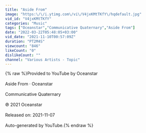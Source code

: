 ```yaml
---
title: "Aside From"
image: "https:\/\/i.ytimg.com\/vi\/V4jxKMtTKfY\/hqdefault.jpg"
vid_id: "V4jxKMtTKfY"
categories: "Music"
tags: ["Oceanstar","Communicative Quaternary","Aside From"]
date: "2022-03-22T05:48:05+03:00"
vid_date: "2021-11-10T00:57:09Z"
duration: "PT2M4S"
viewcount: "846"
likeCount: "0"
dislikeCount: ""
channel: "Various Artists - Topic"
---
```

{% raw %}Provided to YouTube by Oceanstar<br /><br />Aside From · Oceanstar<br /><br />Communicative Quaternary<br /><br />℗ 2021 Oceanstar<br /><br />Released on: 2021-11-07<br /><br />Auto-generated by YouTube.{% endraw %}
